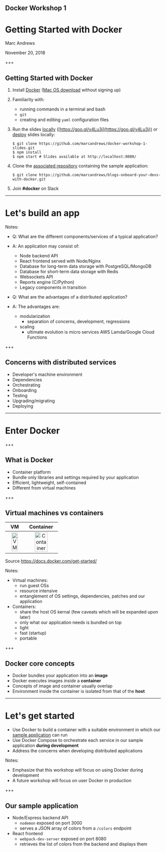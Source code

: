 ## Docker Workshop 1

# Getting Started with Docker

Marc Andrews

November 20, 2018

+++

## Getting Started with Docker

1.  Install [Docker](https://docs.docker.com/engine/installation/) ([Mac OS download](https://download.docker.com/mac/stable/Docker.dmg) without signing up)
1.  Familiarity with:

    - running commands in a terminal and bash
    - `git`
    - creating and editing `yaml` configuration files

1.  Run the slides [locally](https://marcandrews.github.io/docker-workshop-1-slides) ([https://goo.gl/y4Lu3j](https://goo.gl/y4Lu3j)) or [deploy](https://github.com/marcandrews/docker-workshop-1-slides) slides locally:
    ```
    $ git clone https://github.com/marcandrews/docker-workshop-1-slides.git
    $ npm install
    $ npm start # Slides available at http://localhost:8080/
    ```
1.  Clone the [associated repository](https://github.com/marcandrews/blogs-onboard-your-devs-with-docker) containing the sample application:
    ```shell
    $ git clone https://github.com/marcandrews/blogs-onboard-your-devs-with-docker.git
    ```
1.  Join **#docker** on Slack

---

# Let's build an app

Notes:

- Q: What are the different components/services of a typical application?
- A: An application may consist of:

  - Node backend API
  - React frontend served with Node/Nginx
  - Database for long-term data storage with PostgreSQL/MongoDB
  - Database for short-term data storage with Redis
  - Websockets API
  - Reports engine (C/Python)
  - Legacy components in transition

- Q: What are the advantages of a distributed application?
- A: The advantages are:
  - modularization
    - separation of concerns, development, regressions
  - scaling
    - ultimate evolution is micro services AWS Lamda/Google Cloud Functions

+++

## Concerns with distributed services

- Developer's machine environment
- Dependencies
- Orchestrating
- Onboarding
- Testing
- Upgrading/migrating
- Deploying

---

# Enter Docker

+++

## What is Docker

- Container platform
- Bundle only libraries and settings required by your application
- Efficient, lightweight, self-contained
- Different from virtual machines

+++

## Virtual machines vs containers

|                             VM                             |                                Container                                 |
| :--------------------------------------------------------: | :----------------------------------------------------------------------: |
| <img src="content/images/vm@2x.png" alt="VM" height="66%"> | <img src="content/images/container@2x.png" alt="Container" height="66%"> |

Source https://docs.docker.com/get-started/

Notes:

- Virtual machines:
  - run guest OSs
  - resource intensive
  - entanglement of OS settings, dependencies, patches and our application
- Containers:
  - share the host OS kernal (few caveats which will be expanded upon later)
  - only what our application needs is bundled on top
  - light
  - fast (startup)
  - portable

+++

## Docker core concepts

- Docker bundles your application into an **image**
- Docker executes images _inside_ a **container**
- Concepts of image and container usually overlap
- Environment inside the container is isolated from that of the **host**

---

# Let's get started

- Use Docker to build a container with a suitable environment in which our [sample application](https://github.com/marcandrews/blogs-onboard-your-devs-with-docker) can run
- Use Docker Compose to orchestrate each service in our sample application **during development**
- Address the concerns when developing distributed applications

Notes:

- Emphasize that this workshop will focus on using Docker during development
- A future workshop will focus on user Docker in production

+++

## Our sample application

- Node/Express backend API
  - `nodemon` exposed on port 3000
  - serves a JSON array of colors from a `/colors` endpoint
- React frontend
  - `webpack-dev-server` exposed on port 8080
  - retrieves the list of colors from the backend and displays them
